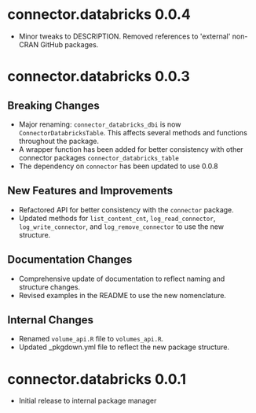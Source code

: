 # connector.databricks 0.0.4

* Minor tweaks to DESCRIPTION. Removed references to 'external' non-CRAN GitHub packages.

# connector.databricks 0.0.3

## Breaking Changes

* Major renaming: `connector_databricks_dbi` is now `ConnectorDatabricksTable`. This affects several methods and functions throughout the package.
* A wrapper function has been added for better consistency with other connector packages `connector_databricks_table`
* The dependency on `connector` has been updated to use 0.0.8

## New Features and Improvements

* Refactored API for better consistency with the `connector` package.
* Updated methods for `list_content_cnt`, `log_read_connector`, `log_write_connector`, and `log_remove_connector` to use the new structure.

## Documentation Changes

* Comprehensive update of documentation to reflect naming and structure changes.
* Revised examples in the README to use the new nomenclature.

## Internal Changes

* Renamed `volume_api.R` file to `volumes_api.R`.
* Updated _pkgdown.yml file to reflect the new package structure.

# connector.databricks 0.0.1
* Initial release to internal package manager
